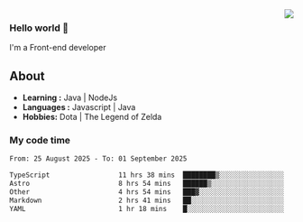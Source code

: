 <img align='right' src="https://github-readme-stats.vercel.app/api?username=jumodada&show_icons=true&theme=vue">

### Hello world 👋

I'm a Front-end developer 
    
## About
-  **Learning :** Java | NodeJs
-  **Languages :** Javascript | Java
-  **Hobbies:** Dota | The Legend of Zelda

### My code time

<!--START_SECTION:waka-->

```txt
From: 25 August 2025 - To: 01 September 2025

TypeScript                 11 hrs 38 mins  ████████▒░░░░░░░░░░░░░░░░   33.84 %
Astro                      8 hrs 54 mins   ██████▒░░░░░░░░░░░░░░░░░░   25.90 %
Other                      4 hrs 54 mins   ███▓░░░░░░░░░░░░░░░░░░░░░   14.24 %
Markdown                   2 hrs 41 mins   ██░░░░░░░░░░░░░░░░░░░░░░░   07.84 %
YAML                       1 hr 18 mins    █░░░░░░░░░░░░░░░░░░░░░░░░   03.79 %
```

<!--END_SECTION:waka-->
